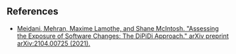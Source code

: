 ## References
- [Meidani, Mehran, Maxime Lamothe, and Shane McIntosh. "Assessing the Exposure of Software Changes: The DiPiDi Approach." arXiv preprint arXiv:2104.00725 (2021).](https://arxiv.org/pdf/2104.00725.pdf)